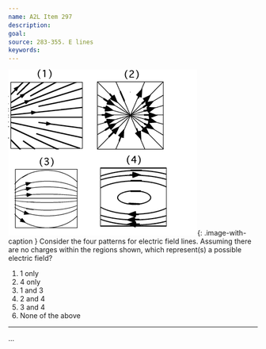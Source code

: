 ```yaml
---
name: A2L Item 297
description: 
goal: 
source: 283-355. E lines
keywords: 
---
```


![Item297_fig1.gif](../images/Item297_fig1.gif){: .image-with-caption } 
Consider the four patterns for electric field lines.  Assuming there are
no charges within the regions shown, which represent(s) a possible
electric field?

1. 1 only 
2. 4 only 
3. 1 and 3 
4. 2 and 4 
5. 3 and 4 
6. None of the above

<hr/>


...
